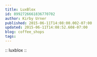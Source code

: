 ```yaml
---
title: LuxBlox
id: 8992726661836770702
author: Kirby Urner
published: 2015-06-11T14:08:00.002-07:00
updated: 2015-06-11T14:08:52.608-07:00
blog: coffee_shops
tags: 
---
```


:: luxblox ::